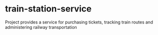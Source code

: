 # train-station-service
Project provides a service for purchasing tickets, tracking train routes and administering railway transportation
